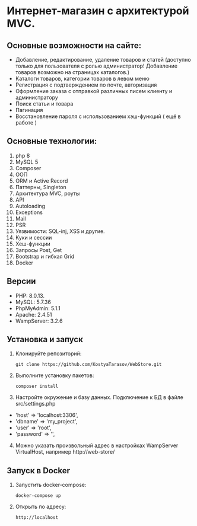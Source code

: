 # Интернет-магазин с архитектурой MVC.

## Основные возможности на сайте:

- Добавление, редактирование, удаление товаров и статей (доступно только для пользователя c ролью администратор! Добавление товаров возможно на страницах каталогов.)
- Каталоги товаров, категории товаров в левом меню
- Регистрация с подтверждением по почте, авторизация
- Оформление заказа с отправкой различных писем клиенту и администратору
- Поиск статьи и товара
- Пагинация
- Восстановление пароля с использованием хэш-функций ( ещё в работе )

## Основные технологии:

1. php 8
2. MySQL 5
3. Composer
4. ООП
5. ORM и Active Record
6. Паттерны, Singleton
7. Архитектура MVC, роуты
8. API
9. Autoloading
10. Exceptions
11. Mail
12. PSR
13. Уязвимости: SQL-inj, XSS и другие.
14. Куки и сессии
15. Хеш-функции
16. Запросы Post, Get
17. Bootstrap и гибкая Grid
18. Docker

## Версии

- PHP: 8.0.13.
- MySQL: 5.7.36
- PhpMyAdmin: 5.1.1
- Apache: 2.4.51
- WampServer: 3.2.6

## Установка и запуск

1. Клонируйте репозиторий:
   ```
   git clone https://github.com/KostyaTarasov/WebStore.git
   ```

2. Выполните установку пакетов:
   ```
   composer install
   ```

3. Настройте окружение и базу данных. Подключение к БД в файле src/settings.php

- 'host' => 'localhost:3306',
- 'dbname' => 'my_project',
- 'user' => 'root',
- 'password' => '',

4. Можно указать произвольный адрес в настройках WampServer VirtualHost, например http://web-store/

## Запуск в Docker

1. Запустить docker-compose:

   ```
   docker-compose up
   ```

2. Открыть по адресу:
   ```
   http://localhost
   ```
